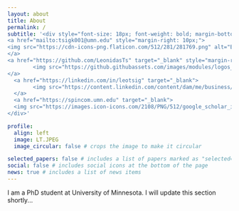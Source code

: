 ```yaml
---
layout: about
title: About
permalink: /
subtitle: '<div style="font-size: 18px; font-weight: bold; margin-bottom: 10px;"> 
<a href="mailto:tsigk001@umn.edu" style="margin-right: 10px;">
<img src="https://cdn-icons-png.flaticon.com/512/281/281769.png" alt="Email" width="20" height="20"/> Email
</a>
<a href="https://github.com/LeonidasTs" target="_blank" style="margin-right: 10px;">
        <img src="https://github.githubassets.com/images/modules/logos_page/GitHub-Mark.png" alt="GitHub" width="20" height="20"/> GitHub
</a>
  <a href="https://linkedin.com/in/leotsig" target="_blank">
        <img src="https://content.linkedin.com/content/dam/me/business/en-us/amp/brand-site/v2/bg/LI-Bug.svg.original.png" alt="LinkedIn" width="20" height="20"/> LinkedIn
  </a>
  <a href="https://spincom.umn.edu" target="_blank">
  <img src="https://images.icon-icons.com/2108/PNG/512/google_scholar_icon_130918.png" alt="Google Scholar" width="20", height="20"/> Google Scholar
</div>'

profile:
  align: left
  image: LT.JPEG
  image_circular: false # crops the image to make it circular

selected_papers: false # includes a list of papers marked as "selected={true}"
social: false # includes social icons at the bottom of the page
news: true # includes a list of news items
---
```


I am a PhD student at University of Minnesota. I will update this section shortly...


